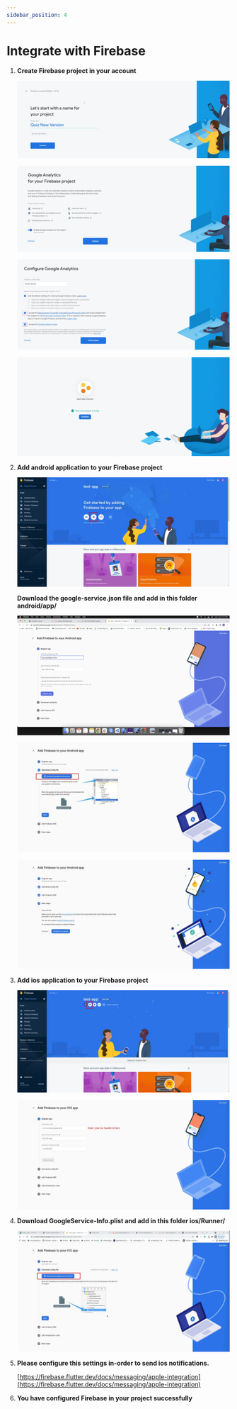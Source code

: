 ```yaml
---
sidebar_position: 4
---
```


# Integrate with Firebase

1. **Create Firebase project in your account**

   ![Create Firebase 1](../static/images/app/createFirebase1.jpg)
   
   ![Create Firebase 2](../static/images/app/createFirebase2.jpg)
   
   ![Create Firebase 3](../static/images/app/createFirebase3.jpg)
   
   ![Create Firebase 4](../static/images/app/createFirebase4.jpg)

2. **Add android application to your Firebase project**

   ![Add Android](../static/images/app/addAndroid.jpg)
   
   **Download the google-service.json file and add in this folder android/app/**
   
   ![Add Android 2](../static/images/app/addAndroid2.png)
   
   ![Add Android 3](../static/images/app/addAndroid3.jpg)
   
   ![Add Android 4](../static/images/app/addAndroid4.jpg)

3. **Add ios application to your Firebase project**

   ![Add iOS](../static/images/app/addIos.jpg)
   
   ![Add iOS 2](../static/images/app/addIos2.jpg)

4. **Download GoogleService-Info.plist and add in this folder ios/Runner/**

   ![Add iOS 4](../static/images/app/addIos4.jpg)

5. **Please configure this settings in-order to send ios notifications.**

   [https://firebase.flutter.dev/docs/messaging/apple-integration](https://firebase.flutter.dev/docs/messaging/apple-integration)

6. **You have configured Firebase in your project successfully** 